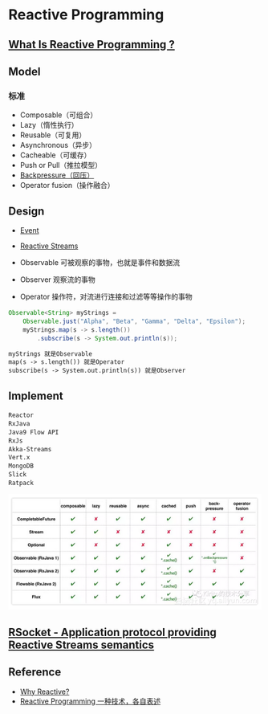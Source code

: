 # Reactive Programming

## [What Is Reactive Programming ?](WhatIs.md)

## Model
### 标准
* Composable（可组合）
* Lazy（惰性执行）
* Reusable（可复用）
* Asynchronous（异步）
* Cacheable（可缓存）
* Push or Pull（推拉模型）
* [Backpressure（回压）](BackPressure.md)
* Operator fusion（操作融合）

## Design
* [Event](Event.md)
* [Reactive Streams](Reactive-Streams.md)

* Observable 可被观察的事物，也就是事件和数据流
* Observer 观察流的事物
* Operator 操作符，对流进行连接和过滤等等操作的事物
```java
Observable<String> myStrings =
	Observable.just("Alpha", "Beta", "Gamma", "Delta", "Epsilon");
    myStrings.map(s -> s.length())
        .subscribe(s -> System.out.println(s));
```
```md
myStrings 就是Observable
map(s -> s.length()) 就是Operator
subscribe(s -> System.out.println(s)) 就是Observer
```

## Implement
```md
Reactor
RxJava
Java9 Flow API
RxJs
Akka-Streams
Vert.x
MongoDB
Slick
Ratpack
```
![](_pic/ractive-compare.png)

## [RSocket - Application protocol providing Reactive Streams semantics](http://rsocket.io/)

## Reference
* [Why Reactive?](https://github.com/SunnnyChan/sc.ebooks)
* [Reactive Programming 一种技术，各自表述](https://yq.aliyun.com/articles/617466)
